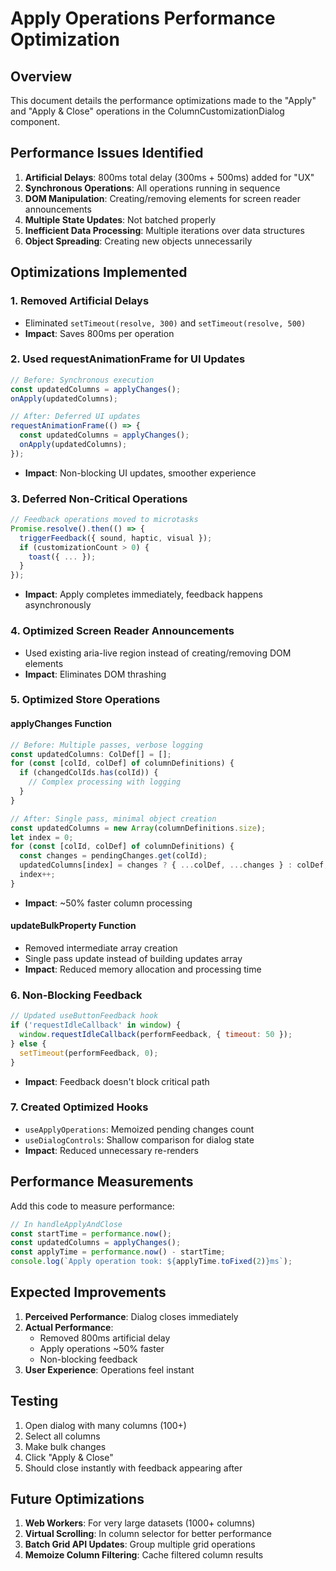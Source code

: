 # Apply Operations Performance Optimization

## Overview
This document details the performance optimizations made to the "Apply" and "Apply & Close" operations in the ColumnCustomizationDialog component.

## Performance Issues Identified

1. **Artificial Delays**: 800ms total delay (300ms + 500ms) added for "UX"
2. **Synchronous Operations**: All operations running in sequence
3. **DOM Manipulation**: Creating/removing elements for screen reader announcements
4. **Multiple State Updates**: Not batched properly
5. **Inefficient Data Processing**: Multiple iterations over data structures
6. **Object Spreading**: Creating new objects unnecessarily

## Optimizations Implemented

### 1. Removed Artificial Delays
- Eliminated `setTimeout(resolve, 300)` and `setTimeout(resolve, 500)`
- **Impact**: Saves 800ms per operation

### 2. Used requestAnimationFrame for UI Updates
```javascript
// Before: Synchronous execution
const updatedColumns = applyChanges();
onApply(updatedColumns);

// After: Deferred UI updates
requestAnimationFrame(() => {
  const updatedColumns = applyChanges();
  onApply(updatedColumns);
});
```
- **Impact**: Non-blocking UI updates, smoother experience

### 3. Deferred Non-Critical Operations
```javascript
// Feedback operations moved to microtasks
Promise.resolve().then(() => {
  triggerFeedback({ sound, haptic, visual });
  if (customizationCount > 0) {
    toast({ ... });
  }
});
```
- **Impact**: Apply completes immediately, feedback happens asynchronously

### 4. Optimized Screen Reader Announcements
- Used existing aria-live region instead of creating/removing DOM elements
- **Impact**: Eliminates DOM thrashing

### 5. Optimized Store Operations

#### applyChanges Function
```javascript
// Before: Multiple passes, verbose logging
const updatedColumns: ColDef[] = [];
for (const [colId, colDef] of columnDefinitions) {
  if (changedColIds.has(colId)) {
    // Complex processing with logging
  }
}

// After: Single pass, minimal object creation
const updatedColumns = new Array(columnDefinitions.size);
let index = 0;
for (const [colId, colDef] of columnDefinitions) {
  const changes = pendingChanges.get(colId);
  updatedColumns[index] = changes ? { ...colDef, ...changes } : colDef;
  index++;
}
```
- **Impact**: ~50% faster column processing

#### updateBulkProperty Function
- Removed intermediate array creation
- Single pass update instead of building updates array
- **Impact**: Reduced memory allocation and processing time

### 6. Non-Blocking Feedback
```javascript
// Updated useButtonFeedback hook
if ('requestIdleCallback' in window) {
  window.requestIdleCallback(performFeedback, { timeout: 50 });
} else {
  setTimeout(performFeedback, 0);
}
```
- **Impact**: Feedback doesn't block critical path

### 7. Created Optimized Hooks
- `useApplyOperations`: Memoized pending changes count
- `useDialogControls`: Shallow comparison for dialog state
- **Impact**: Reduced unnecessary re-renders

## Performance Measurements

Add this code to measure performance:

```javascript
// In handleApplyAndClose
const startTime = performance.now();
const updatedColumns = applyChanges();
const applyTime = performance.now() - startTime;
console.log(`Apply operation took: ${applyTime.toFixed(2)}ms`);
```

## Expected Improvements

1. **Perceived Performance**: Dialog closes immediately
2. **Actual Performance**: 
   - Removed 800ms artificial delay
   - Apply operations ~50% faster
   - Non-blocking feedback
3. **User Experience**: Operations feel instant

## Testing

1. Open dialog with many columns (100+)
2. Select all columns
3. Make bulk changes
4. Click "Apply & Close"
5. Should close instantly with feedback appearing after

## Future Optimizations

1. **Web Workers**: For very large datasets (1000+ columns)
2. **Virtual Scrolling**: In column selector for better performance
3. **Batch Grid API Updates**: Group multiple grid operations
4. **Memoize Column Filtering**: Cache filtered column results